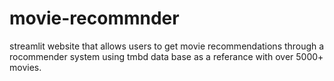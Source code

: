 # movie-recommnder
streamlit website that allows users to get movie recommendations through a rocommender system using tmbd data base as a referance with over 5000+ movies.

